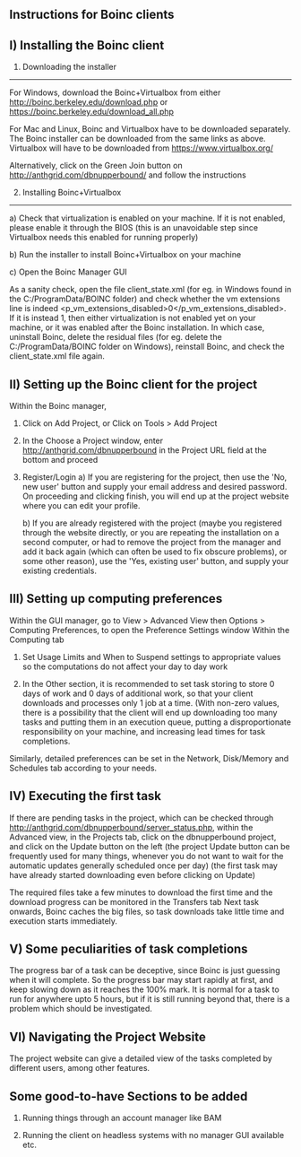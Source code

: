 Instructions for Boinc clients
-----------------------------------

I) Installing the Boinc client
---------------------------------------
1) Downloading the installer
------------------------------
For Windows, download the Boinc+Virtualbox from either http://boinc.berkeley.edu/download.php or https://boinc.berkeley.edu/download_all.php

For Mac and Linux, Boinc and Virtualbox have to be downloaded separately. The Boinc installer can be downloaded from the same links as above. Virtualbox will have to be downloaded from https://www.virtualbox.org/

Alternatively, click on the Green Join button on http://anthgrid.com/dbnupperbound/ and follow the instructions

2) Installing Boinc+Virtualbox
---------------------------------
a) Check that virtualization is enabled on your machine. If it is not enabled, please enable it through the BIOS (this is an unavoidable step since Virtualbox needs this enabled for running properly)

b) Run the installer to install Boinc+Virtualbox on your machine

c) Open the Boinc Manager GUI


As a sanity check, open the file client_state.xml (for eg. in Windows found in the C:/ProgramData/BOINC folder)
and check whether the vm extensions line is indeed <p_vm_extensions_disabled>0</p_vm_extensions_disabled>. 
If it is instead 1, then either virtualization is not enabled yet on your machine, or it was enabled after the Boinc installation. In which case, uninstall Boinc, delete the residual files (for eg. delete the C:/ProgramData/BOINC folder on Windows), reinstall Boinc, and check the client_state.xml file again.

II) Setting up the Boinc client for the project
-----------------------------------------
Within the Boinc manager,
1) Click on Add Project, or Click on Tools > Add Project

2) In the Choose a Project window, enter http://anthgrid.com/dbnupperbound in the Project URL field at the bottom and proceed

3) Register/Login
   a) If you are registering for the project, then use the 'No, new user' button and supply your email address and desired password. On proceeding and clicking finish, you will end up at the project website where you can edit your profile.
   
   b) If you are already registered with the project (maybe you registered through the website directly, or you are repeating the installation on a second computer, or had to remove the project from the manager and add it back again (which can often be used to fix obscure problems), or some other reason), use the 'Yes, existing user' button, and supply your existing credentials.

III) Setting up computing preferences
-------------------------------------------
Within the GUI manager, go to View > Advanced View 
then Options > Computing Preferences, to open the Preference Settings window
Within the Computing tab
1) Set Usage Limits and When to Suspend settings to appropriate values so the computations do not affect your day to day work

2) In the Other section, it is recommended to set task storing to store 0 days of work and 0 days of additional work, so that your client downloads and processes only 1 job at a time. 
(With non-zero values, there is a possibility that the client will end up downloading too many tasks and putting them in an execution queue, putting a disproportionate responsibility on your machine, and increasing lead times for task completions.

Similarly, detailed preferences can be set in the Network, Disk/Memory and Schedules tab according to your needs.

IV) Executing the first task
--------------------------------------
If there are pending tasks in the project, which can be checked through http://anthgrid.com/dbnupperbound/server_status.php,
within the Advanced view, in the Projects tab, click on the dbnupperbound project, and click on the Update button on the left
(the project Update button can be frequently used for many things, whenever you do not want to wait for the automatic updates generally scheduled once per day)
(the first task may have already started downloading even before clicking on Update)

The required files take a few minutes to download the first time and the download progress can be monitored in the Transfers tab
Next task onwards, Boinc caches the big files, so task downloads take little time and execution starts immediately.

V) Some peculiarities of task completions
---------------------------------------------
The progress bar of a task can be deceptive, since Boinc is just guessing when it will complete. So the progress bar may start rapidly at first, and keep slowing down as it reaches the 100% mark. It is normal for a task to run for anywhere upto 5 hours, but if it is still running beyond that, there is a problem which should be investigated.

VI) Navigating the Project Website
---------------------------------------------
The project website can give a detailed view of the tasks completed by different users, among other features.

Some good-to-have Sections to be added
----------------------------
1) Running things through an account manager like BAM

2) Running the client on headless systems with no manager GUI available
etc.

